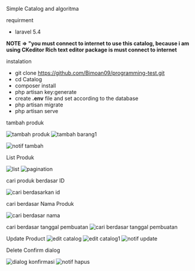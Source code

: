 
Simple Catalog and algoritma

requirment

* laravel 5.4


**NOTE => "you must connect to internet to use this catalog, because i am using CKeditor Rich text editor package is must connect to internet**


instalation

* git clone https://github.com/Bimoan09/programming-test.git
* cd Catalog
* composer install
* php artisan key:generate
* create **.env** file and set according to the database
* php artisan migrate
* php artisan serve


tambah produk

![tambah produk](https://user-images.githubusercontent.com/35213106/40494683-a612e730-5f9f-11e8-99d9-f787053ff177.png)
![tambah barang1](https://user-images.githubusercontent.com/35213106/40494754-d0ad5962-5f9f-11e8-86fd-5859a685d869.png)

![notif tambah](https://user-images.githubusercontent.com/35213106/40495286-13347698-5fa1-11e8-85ac-a07266627795.png)




List Produk

![list](https://user-images.githubusercontent.com/35213106/40494807-f291838c-5f9f-11e8-9bb6-59d28bc16e24.png)
![pagination](https://user-images.githubusercontent.com/35213106/40494816-f7ac1b84-5f9f-11e8-8003-f7d39f14c14c.png)

cari produk berdasar ID

![cari berdasarkan id](https://user-images.githubusercontent.com/35213106/40494874-216b50b6-5fa0-11e8-915e-289b925e8a5f.png)

cari berdasar Nama Produk

![cari berdasar nama](https://user-images.githubusercontent.com/35213106/40494927-3ad2cea8-5fa0-11e8-9d03-6a2319553cc5.png)

cari berdasar tanggal pembuatan
![cari berdasar tanggal pembuatan](https://user-images.githubusercontent.com/35213106/40494951-4841f4ce-5fa0-11e8-99d4-647e79b4f567.png)

Update Product
![edit catalog](https://user-images.githubusercontent.com/35213106/40494983-593ec6bc-5fa0-11e8-965f-897b0d55747f.png)
![edit catalog1](https://user-images.githubusercontent.com/35213106/40494994-5c8cf2bc-5fa0-11e8-8386-4259c255ada0.png)
![notif update](https://user-images.githubusercontent.com/35213106/40495342-2b52944e-5fa1-11e8-91ea-3ccaa6d6b005.png)

Delete Confirm dialog

![dialog konfirmasi](https://user-images.githubusercontent.com/35213106/40495042-71b08186-5fa0-11e8-8345-34a2bec15c8a.png)
![notif hapus](https://user-images.githubusercontent.com/35213106/40495363-3b5aa3e0-5fa1-11e8-9b78-35e78dfc0295.png)
